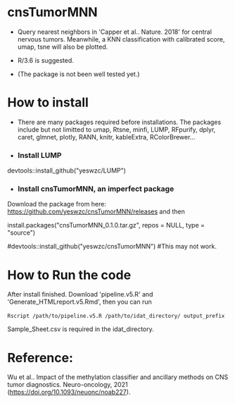 # cnsTumorMNN
* Query nearest neighbors in 'Capper et al.. Nature. 2018' for central nervous tumors. Meanwhile, a KNN classification with calibrated score, umap, tsne will also be plotted.

* R/3.6 is suggested.

* (The package is not been well tested yet.)

# How to install
* There are many packages required before installations. The packages include but not limitted to umap, Rtsne, minfi, LUMP, RFpurify, dplyr, caret, glmnet, plotly, RANN, knitr, kableExtra, RColorBrewer...
* ### Install LUMP 
devtools::install_github("yeswzc/LUMP")
* ### Install cnsTumorMNN, an imperfect package
Download the package from here: https://github.com/yeswzc/cnsTumorMNN/releases and then

install.packages("cnsTumorMNN_0.1.0.tar.gz", repos = NULL, type = "source")

#devtools::install_github("yeswzc/cnsTumorMNN") #This may not work.

# How to Run the code
After install finished.
Download 'pipeline.v5.R' and 'Generate_HTMLreport.v5.Rmd', then you can run <br> </br>
`Rscript /path/to/pipeline.v5.R /path/to/idat_directory/ output_prefix`

Sample_Sheet.csv is required in the idat_directory.


# Reference: 
Wu et al.. Impact of the methylation classifier and ancillary methods on CNS tumor diagnostics. Neuro-oncology, 2021 (https://doi.org/10.1093/neuonc/noab227).
